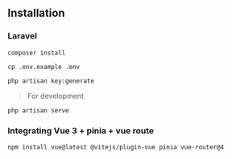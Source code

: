 ## Installation

### Laravel

```shell
composer install
```

```shell
cp .env.example .env
```

```shell
php artisan key:generate
```

> For development
 
```shell
php artisan serve
```

### Integrating Vue 3 + pinia + vue route

```shell
npm install vue@latest @vitejs/plugin-vue pinia vue-router@4
```
